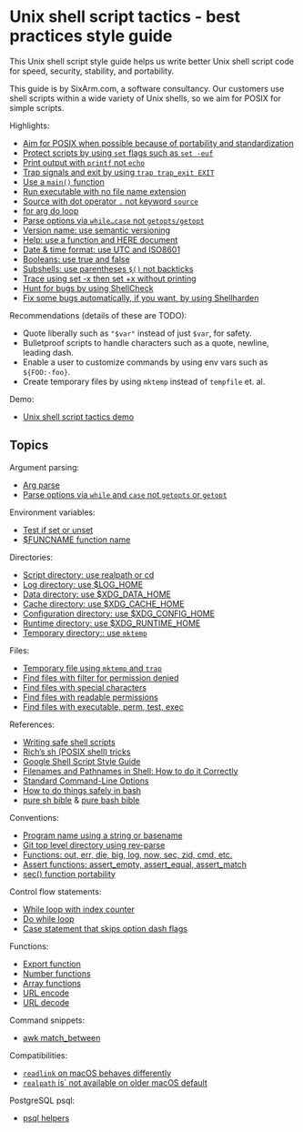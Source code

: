 # Unix shell script tactics - best practices style guide

This Unix shell script style guide helps us write better Unix shell script code for speed, security, stability, and portability.

This guide is by SixArm.com, a software consultancy. Our customers use shell scripts within a wide variety of Unix shells, so we aim for POSIX for simple scripts.

Highlights:

  * [Aim for POSIX when possible because of portability and standardization](doc/aim-for-posix/)
  * [Protect scripts by using `set` flags such as `set -euf`](doc/protect-scripts-by-using-set-flags/)
  * [Print output with `printf` not `echo`](doc/print-output-with-printf-not-echo/)
  * [Trap signals and exit by using `trap trap_exit EXIT`](doc/trap-signals-and-exit/)
  * [Use a `main()` function](doc/use-a-main-function/)
  * [Run executable with no file name extension](doc/run-executable-with-no-file-name-extension/)
  * [Source with dot operator `.` not keyword `source`](doc/source-with-dot-operator-not-keyword-source/)
  * [for arg do loop](doc/for-arg-do-loop/)
  * [Parse options via `while…case` not `getopts/getopt`](doc/parse-options-via-while-and-case-not-getopts-or-getopt/)
  * [Version name: use semantic versioning](doc/version-name-use-semantic-versioning/)
  * [Help: use a function and HERE document](doc/help-use-a-function-and-here-document/)
  * [Date &amp; time format: use UTC and ISO8601](doc/date-time-format-use-utc-and-iso8601/)
  * [Booleans: use true and false](doc/booleans-use-true-and-false/)
  * [Subshells: use parentheses `$()` not backticks](doc/subshells-use-parentheses-not-backticks/)
  * [Trace using set -x then set +x without printing](doc/trace-using-set-x-then-set-x-without-printing/)
  * [Hunt for bugs by using ShellCheck](https://www.shellcheck.net/)
  * [Fix some bugs automatically, if you want, by using Shellharden](https://github.com/anordal/shellharden/)

Recommendations (details of these are TODO):

  * Quote liberally such as `"$var"` instead of just `$var`, for safety.
  * Bulletproof scripts to handle characters such as a quote, newline, leading dash.
  * Enable a user to customize commands by using env vars such as `${FOO:-foo}`.
  * Create temporary files by using `mktemp` instead of `tempfile` et. al.
  
Demo:

  * [Unix shell script tactics demo](bin/unix-shell-script-tactics-demo/)


## Topics

Argument parsing:

  * [Arg parse](doc/arg-parse/)
  * [Parse options via `while` and `case` not `getopts` or `getopt`](doc/parse-options-via-while-and-case-not-getopts-or-getopt/)

Environment variables:

  * [Test if set or unset](doc/environment-variables/test-if-set-or-unset/)
  * [$FUNCNAME function name](doc/environment-variables/funcname-function-name/)

Directories:

  * [Script directory: use realpath or cd](doc/directories/script-directory-use-realpath-or-cd/)
  * [Log directory: use $LOG_HOME](doc/directories/cache-directory-use-log-home/)
  * [Data directory: use $XDG_DATA_HOME](doc/directories/data-directory-use-xdg-data-home/)
  * [Cache directory: use $XDG_CACHE_HOME](doc/directories/cache-directory-use-xdg-cache-home/)
  * [Configuration directory: use $XDG_CONFIG_HOME](doc/directories/configuration-directory-use-xdg-config-home/)
  * [Runtime directory: use $XDG_RUNTIME_HOME](doc/directories/runtime-directory-use-xdg-runtime-home/)
  * [Temporary directory:: use `mktemp`](doc/directories/temporary-directory-use-mktemp/)

Files:

  * [Temporary file using `mktemp` and `trap`](doc/temporary-file-using-mktemp-and-trap/)
  * [Find files with filter for permission denied](doc/find-files-with-filter-for-permission-denied/)
  * [Find files with special characters](doc/find-files-with-special-characters/)
  * [Find files with readable permissions](doc/find-files-with-readable-permissions/)
  * [Find files with executable, perm, test, exec](doc/find-files-with-executable-perm-test-exec/)

References:

  * [Writing safe shell scripts](https://sipb.mit.edu/doc/safe-shell/)
  * [Rich’s sh (POSIX shell) tricks](http://www.etalabs.net/sh_tricks.html/)
  * [Google Shell Script Style Guide](https://google.github.io/styleguide/shell.xml/)
  * [Filenames and Pathnames in Shell: How to do it Correctly](http://www.dwheeler.com/essays/filenames-in-shell.html/)
  * [Standard Command-Line Options](http://www.tldp.org/LDP/abs/html/standard-options.html/)
  * [How to do things safely in bash](https://github.com/anordal/shellharden/blob/master/how_to_do_things_safely_in_bash.md/)
  * [pure sh bible](https://github.com/dylanaraps/pure-sh-bible) & [pure bash bible](https://github.com/dylanaraps/pure-bash-bible/)

Conventions:

  * [Program name using a string or basename](doc/program-name-using-a-string-or-basename/)
  * [Git top level directory using rev-parse](doc/git-top-level-directory-using-rev-parse/)
  * [Functions: out, err, die, big, log, now, sec, zid, cmd, etc.](doc/functions-out-err-die-big-log-now-sec-zid-cmd-etc/)
  * [Assert functions: assert_empty, assert_equal, assert_match](doc/assert-functions/)
  * [sec() function portability](doc/sec-function-portability/)

Control flow statements:

  * [While loop with index counter](doc/while-loop-with-index-counter/)
  * [Do while loop](doc/do-while-loop/)
  * [Case statement that skips option dash flags](doc/case-statement-that-skips-option-dash-flags/)

Functions:

  * [Export function](doc/export-function/)
  * [Number functions](doc/number-functions/)
  * [Array functions](doc/array-functions/)
  * [URL encode](doc/url-encode/)
  * [URL decode](doc/url-decode/)

Command snippets:

  * [awk match_between](doc/awk-match-between/)

Compatibilities:

  * [`readlink` on macOS behaves differently](doc/readlink-on-macos-behaves-differently/)
  * [`realpath` is` not available on older macOS default](doc/realpath-is-not-available-on-older-macos-default/)

PostgreSQL psql:

  * [psql helpers](doc/psql-helpers/)
